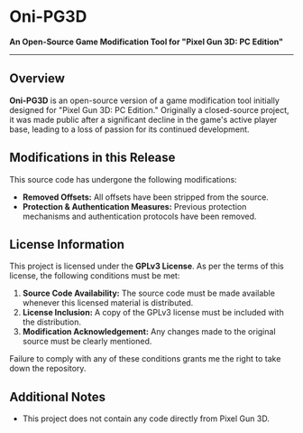 # Oni-PG3D

**An Open-Source Game Modification Tool for "Pixel Gun 3D: PC Edition"**

---

## Overview

**Oni-PG3D** is an open-source version of a game modification tool initially designed for "Pixel Gun 3D: PC Edition." Originally a closed-source project, it was made public after a significant decline in the game's active player base, leading to a loss of passion for its continued development.

## Modifications in this Release

This source code has undergone the following modifications:

- **Removed Offsets:** All offsets have been stripped from the source.
- **Protection & Authentication Measures:** Previous protection mechanisms and authentication protocols have been removed.

## License Information

This project is licensed under the **GPLv3 License**. As per the terms of this license, the following conditions must be met:

1. **Source Code Availability:** The source code must be made available whenever this licensed material is distributed.
2. **License Inclusion:** A copy of the GPLv3 license must be included with the distribution.
3. **Modification Acknowledgement:** Any changes made to the original source must be clearly mentioned.

Failure to comply with any of these conditions grants me the right to take down the repository.

## Additional Notes

- This project does not contain any code directly from Pixel Gun 3D.

